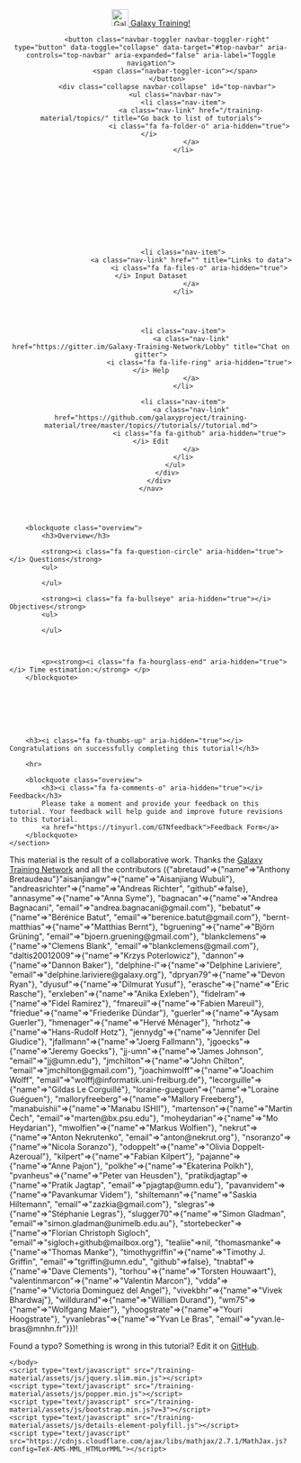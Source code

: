 <!doctype html>
<html lang="en">
    <head>
        <meta charset="utf-8">
        <meta http-equiv="x-ua-compatible" content="ie=edge">
        <meta name="viewport" content="width=device-width, initial-scale=1, shrink-to-fit=no">
        <title>Galaxy Training!</title>
        <link rel="stylesheet" href="/training-material/assets/css/bootstrap.min.css?v=3">
        <link rel="stylesheet" href="/training-material/assets/css/main.css?v=2">
        <link rel="stylesheet" href="/training-material/assets/css/font-awesome.css">
        <link rel="stylesheet" href="/training-material/assets/css/syntax_highlighting.css">
    </head>
    <body>
        



<header>
    <nav class="navbar navbar-expand-md navbar-dark">
        <div class="container">
            <a class="navbar-brand" href="/training-material/">
                <img src="/training-material//assets/images/GTN-60px.png" height="30" alt="Galaxy Training Network logo">
                Galaxy Training!
            </a>

            <button class="navbar-toggler navbar-toggler-right" type="button" data-toggle="collapse" data-target="#top-navbar" aria-controls="top-navbar" aria-expanded="false" aria-label="Toggle navigation">
                <span class="navbar-toggler-icon"></span>
            </button>
            <div class="collapse navbar-collapse" id="top-navbar">
                <ul class="navbar-nav">
                    <li class="nav-item">
                        <a class="nav-link" href="/training-material/topics/" title="Go back to list of tutorials">
                            <i class="fa fa-folder-o" aria-hidden="true"></i> 
                        </a>
                    </li>

                    
                        
                        
                        
                    

                    

                    

                    
                    <li class="nav-item">
                        <a class="nav-link" href="" title="Links to data">
                            <i class="fa fa-files-o" aria-hidden="true"></i> Input Dataset
                        </a>
                    </li>
                    

                    

                    <li class="nav-item">
                        <a class="nav-link" href="https://gitter.im/Galaxy-Training-Network/Lobby" title="Chat on gitter">
                            <i class="fa fa-life-ring" aria-hidden="true"></i> Help
                        </a>
                    </li>

                    <li class="nav-item">
                        <a class="nav-link" href="https://github.com/galaxyproject/training-material/tree/master/topics//tutorials//tutorial.md">
                            <i class="fa fa-github" aria-hidden="true"></i> Edit
                        </a>
                    </li>
                </ul>
            </div>
        </div>
    </nav>
</header>

<div class="container main-content">
    <section class="tutorial">
        <h1></h1>

        <blockquote class="overview">
            <h3>Overview</h3>

            <strong><i class="fa fa-question-circle" aria-hidden="true"></i> Questions</strong>
            <ul>
            
            </ul>

            <strong><i class="fa fa-bullseye" aria-hidden="true"></i> Objectives</strong>
            <ul>
            
            </ul>

            

            <p><strong><i class="fa fa-hourglass-end" aria-hidden="true"></i> Time estimation:</strong> </p>
        </blockquote>

        

        

        

        <h3><i class="fa fa-thumbs-up" aria-hidden="true"></i> Congratulations on successfully completing this tutorial!</h3>

        <hr>

        <blockquote class="overview">
            <h3><i class="fa fa-comments-o" aria-hidden="true"></i> Feedback</h3>
            Please take a moment and provide your feedback on this tutorial. Your feedback will help guide and improve future revisions to this tutorial.
            <a href="https://tinyurl.com/GTNfeedback">Feedback Form</a>
        </blockquote>
    </section>
</div>


<footer>
    <div class="container">
        <p>
            This material is the result of a collaborative work. Thanks the
            <a href="https://wiki.galaxyproject.org/Teach/GTN">Galaxy Training Network</a>
            and all the contributors ({"abretaud"=>{"name"=>"Anthony Bretaudeau"}"aisanjiangw"=>{"name"=>"Aisanjiang Wubuli"}, "andreasrichter"=>{"name"=>"Andreas Richter", "github"=>false}, "annasyme"=>{"name"=>"Anna Syme"}, "bagnacan"=>{"name"=>"Andrea Bagnacani", "email"=>"andrea.bagnacani@gmail.com"}, "bebatut"=>{"name"=>"Bérénice Batut", "email"=>"berenice.batut@gmail.com"}, "bernt-matthias"=>{"name"=>"Matthias Bernt"}, "bgruening"=>{"name"=>"Björn Grüning", "email"=>"bjoern.gruening@gmail.com"}, "blankclemens"=>{"name"=>"Clemens Blank", "email"=>"blankclemens@gmail.com"}, "daltis20012009"=>{"name"=>"Krzys Poterlowicz"}, "dannon"=>{"name"=>"Dannon Baker"}, "delphine-l"=>{"name"=>"Delphine Lariviere", "email"=>"delphine.lariviere@galaxy.org"}, "dpryan79"=>{"name"=>"Devon Ryan"}, "dyusuf"=>{"name"=>"Dilmurat Yusuf"}, "erasche"=>{"name"=>"Eric Rasche"}, "erxleben"=>{"name"=>"Anika Exleben"}, "fidelram"=>{"name"=>"Fidel Ramirez"}, "fmareuil"=>{"name"=>"Fabien Mareuil"}, "friedue"=>{"name"=>"Friederike Dündar"}, "guerler"=>{"name"=>"Aysam Guerler"}, "hmenager"=>{"name"=>"Hervé Ménager"}, "hrhotz"=>{"name"=>"Hans-Rudolf Hotz"}, "jennydg"=>{"name"=>"Jennifer Del Giudice"}, "jfallmann"=>{"name"=>"Joerg Fallmann"}, "jgoecks"=>{"name"=>"Jeremy Goecks"}, "jj-umn"=>{"name"=>"James Johnson", "email"=>"jj@umn.edu"}, "jmchilton"=>{"name"=>"John Chilton", "email"=>"jmchilton@gmail.com"}, "joachimwolff"=>{"name"=>"Joachim Wolff", "email"=>"wolffj@informatik.uni-freiburg.de"}, "lecorguille"=>{"name"=>"Gildas Le Corguillé"}, "loraine-gueguen"=>{"name"=>"Loraine Guéguen"}, "malloryfreeberg"=>{"name"=>"Mallory Freeberg"}, "manabuishii"=>{"name"=>"Manabu ISHII"}, "martenson"=>{"name"=>"Martin Čech", "email"=>"marten@bx.psu.edu"}, "moheydarian"=>{"name"=>"Mo Heydarian"}, "mwolfien"=>{"name"=>"Markus Wolfien"}, "nekrut"=>{"name"=>"Anton Nekrutenko", "email"=>"anton@nekrut.org"}, "nsoranzo"=>{"name"=>"Nicola Soranzo"}, "odoppelt"=>{"name"=>"Olivia Doppelt-Azeroual"}, "kilpert"=>{"name"=>"Fabian Kilpert"}, "pajanne"=>{"name"=>"Anne Pajon"}, "polkhe"=>{"name"=>"Ekaterina Polkh"}, "pvanheus"=>{"name"=>"Peter van Heusden"}, "pratikdjagtap"=>{"name"=>"Pratik Jagtap", "email"=>"pjagtap@umn.edu"}, "pavanvidem"=>{"name"=>"Pavankumar Videm"}, "shiltemann"=>{"name"=>"Saskia Hiltemann", "email"=>"zazkia@gmail.com"}, "slegras"=>{"name"=>"Stéphanie Legras"}, "slugger70"=>{"name"=>"Simon Gladman", "email"=>"simon.gladman@unimelb.edu.au"}, "stortebecker"=>{"name"=>"Florian Christoph Sigloch", "email"=>"sigloch+github@mailbox.org"}, "tealiie"=>nil, "thomasmanke"=>{"name"=>"Thomas Manke"}, "timothygriffin"=>{"name"=>"Timothy J. Griffin", "email"=>"tgriffin@umn.edu", "github"=>false}, "tnabtaf"=>{"name"=>"Dave Clements"}, "torhou"=>{"name"=>"Torsten Houwaart"}, "valentinmarcon"=>{"name"=>"Valentin Marcon"}, "vdda"=>{"name"=>"Victoria Dominguez del Angel"}, "vivekbhr"=>{"name"=>"Vivek Bhardwaj"}, "willdurand"=>{"name"=>"William Durand"}, "wm75"=>{"name"=>"Wolfgang Maier"}, "yhoogstrate"=>{"name"=>"Youri Hoogstrate"}, "yvanlebras"=>{"name"=>"Yvan Le Bras", "email"=>"yvan.le-bras@mnhn.fr"}})!
        </p>
        <p>
            Found a typo? Something is wrong in this tutorial? Edit it on
            <a href="https://github.com/galaxyproject/training-material/tree/master/topics//tutorials//tutorial.md">GitHub</a>.
        </p>
    </div>
</footer>

    </body>
    <script type="text/javascript" src="/training-material/assets/js/jquery.slim.min.js"></script>
    <script type="text/javascript" src="/training-material/assets/js/popper.min.js"></script>
    <script type="text/javascript" src="/training-material/assets/js/bootstrap.min.js?v=3"></script>
    <script type="text/javascript" src="/training-material/assets/js/details-element-polyfill.js"></script>
    <script type="text/javascript" src="https://cdnjs.cloudflare.com/ajax/libs/mathjax/2.7.1/MathJax.js?config=TeX-AMS-MML_HTMLorMML"></script>
</html>
